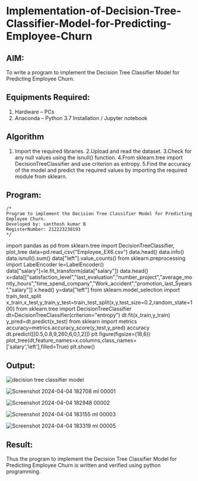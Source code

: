 # Implementation-of-Decision-Tree-Classifier-Model-for-Predicting-Employee-Churn

## AIM:
To write a program to implement the Decision Tree Classifier Model for Predicting Employee Churn.

## Equipments Required:
1. Hardware – PCs
2. Anaconda – Python 3.7 Installation / Jupyter notebook

## Algorithm
1. Import the required libraries.
2.Upload and read the dataset.
3.Check for any null values using the isnull() function.
4.From sklearn.tree import DecisionTreeClassifier and use criterion as entropy.
5.Find the accuracy of the model and predict the required values by importing the required module from sklearn.
    

## Program:
```
/*
Program to implement the Decision Tree Classifier Model for Predicting Employee Churn.
Developed by: santhosh kumar B
RegisterNumber: 212223230193 
*/
```
import pandas as pd
from sklearn.tree import DecisionTreeClassifier, plot_tree
data=pd.read_csv("Employee_EX6.csv")
data.head()
data.info()
data.isnull().sum()
data["left"].value_counts()
from sklearn.preprocessing import LabelEncoder
le=LabelEncoder()
data["salary"]=le.fit_transform(data["salary"])
data.head()
x=data[["satisfaction_level","last_evaluation","number_project","average_montly_hours","time_spend_company","Work_accident","promotion_last_5years","salary"]]
x.head()
y=data["left"]
from sklearn.model_selection import train_test_split
x_train,x_test,y_train,y_test=train_test_split(x,y,test_size=0.2,random_state=100)
from sklearn.tree import DecisionTreeClassifier
dt=DecisionTreeClassifier(criterion="entropy")
dt.fit(x_train,y_train)
y_pred=dt.predict(x_test)
from sklearn import metrics
accuracy=metrics.accuracy_score(y_test,y_pred)
accuracy
dt.predict([[0.5,0.8,9,260,6,0,1,2]])
plt.figure(figsize=(18,6))
plot_tree(dt,feature_names=x.columns,class_names=['salary','left'],filled=True)
plt.show()


## Output:
![decision tree classifier model](sam.png)

![Screenshot 2024-04-04 182708 ml 00001](https://github.com/Santhoshstudent/Implementation-of-Decision-Tree-Classifier-Model-for-Predicting-Employee-Churn/assets/145446853/555b63c0-3f97-47c0-a4a0-b86dee562ac3)

![Screenshot 2024-04-04 182948 00002](https://github.com/Santhoshstudent/Implementation-of-Decision-Tree-Classifier-Model-for-Predicting-Employee-Churn/assets/145446853/0195c6da-6031-4bc2-a668-66a474ce5076)

![Screenshot 2024-04-04 183155 ml 00003](https://github.com/Santhoshstudent/Implementation-of-Decision-Tree-Classifier-Model-for-Predicting-Employee-Churn/assets/145446853/8b8d29df-ea76-40cb-a404-28d4196b92f3)

![Screenshot 2024-04-04 183319 ml 00005](https://github.com/Santhoshstudent/Implementation-of-Decision-Tree-Classifier-Model-for-Predicting-Employee-Churn/assets/145446853/23b7dc30-d448-4020-9e51-b53df9828dcc)






## Result:
Thus the program to implement the  Decision Tree Classifier Model for Predicting Employee Churn is written and verified using python programming.
